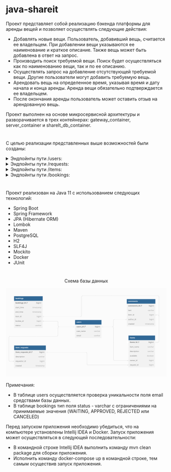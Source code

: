 # java-shareit

Проект представляет собой реализацию бэкенда платформы для аренды вещей и позволяет осуществлять следующие действия:
* Добавлять новые вещи. Пользователь, добавивший вещь, считается ее владельцем. При добавлении вещи указываются ее
  наименование и краткое описание. Также вещь может быть добавлена в ответ на запрос.
* Производить поиск требуемой вещи. Поиск будет осуществляться как по наименованию вещи, так и по ее описанию.
* Осуществлять запрос на добавление отсутствующей требуемой вещи. Другие пользователи могут добавить требуемую вещь.
* Арендовать вещь на определенное время, указывая время и дату начала и конца аренды. Аренда вещи обязательно
  подтверждается ее владельцем.
* После окончания аренды пользователь может оставить отзыв на арендованную вещь.

Проект выполнен на основе микросервисной архитектуры и разворачивается в трех контейнерах: gateway_container,
server_container и shareIt_db_container.
#
С целью реализации представленных выше возможностей были созданы:

<details><summary>Эндпойнты пути /users:</summary>

* POST /users - создание пользователя.
* GET /users{id} - получение пользователя по его id.
* GET /users - получение списка всех пользователей.
* PATCH /users/{id} - обновление данных пользователя.
* DELETE /users/{id} - удаление пользователя по id.

</details>

<details><summary>Эндпойнты пути /requests:</summary>

* POST /requests - добавление нового запроса необходимой вещи. Основной частью запроса является его текст, в
  в котором пользователь описывает, какая именно вещь ему нужна.
* GET /requests - получение списка своих запросов вместе с данными об ответах на них. Для каждого запроса указываются:
  описание, дата и время создания, а также список ответов в формате: id вещи, ее название, описание description,
  requestId запроса и признак доступности вещи available.
* GET /requests/all?from={from}&size={size} - получение списка запросов, созданных другими пользователями. Пользователи
  могут просматривать существующие запросы, на которые они могли бы ответить.Запросы сортируются по дате создания от
  более новых к более старым. Организован постраничный вывод результатов.
* GET /requests/{requestId} - получение данных об одном конкретном запросе вместе с данными об ответах на него в том же
  формате, что и в эндпойнте GET /requests. Посмотреть данные об отдельном запросе может любой пользователь.

</details>

<details><summary>Эндпойнты пути /items:</summary>

* POST /items - добавление новой вещи. Идентификатор пользователя, создающего вещь, передается в заголовке
  X-Sharer-User-Id. Именно этот пользователь является владельцем созданной вещи.
* PATCH /items/{id} - редактирование вещи. Изменить можно название, описание и статус доступа к аренде. Редактировать
  вещь может только ее владелец, id которого передается в заголовке X-Sharer-User-Id.
* GET /items/{itemId} - просмотр информации о конкретной вещи по ее идентификатору. Информацию о вещи может
  просмотреть любой пользователь.
* GET /items?from={from}&size={size} - просмотр владельцем списка всех его вещей с указанием названия и описания
  каждой. идентификатор владельца передается с помощью параметра X-Sharer-User_Id. Организован постраничный вывод
  результатов.
* GET /items/search?text={text}&from={from}&size={size} - поиск вещи потенциальным арендатором. Пользователь передает в
  строке запроса текст и система ищет доступные для аренды вещи, содержащие этот текст в названии или в описании.
  Организован постраничный вывод результатов.
* POST /items/{itemId}/comment - создание отзыва по результатам пользования вещью. Отзыв можно оставить только тогда,
  когда пользователь брал вещь в аренду и срок ее аренды закончился. Идентификатор пользователя передается в заголовке
  X-Sharer-User_Id.

</details>

<details><summary>Эндпойнты пути /bookings:</summary>

* POST /bookings - добавление нового запроса на аренду вещи. Запрос может быть создан любым пользователем,
  идентификатор которого передается в заголовке X-Sharer-User-Id.
* PATCH /bookings/{bookingId}?approved={approved} - подтверждение или отклонение запроса на бронирование. Может быть
  выполнено только владельцем вещи, идентификатор которого передается в заголовке X-Sharer-User-Id. Параметр approved
  может принимать значения true или false.
* GET bookings/{bookingId} - получение данных о конкретном бронировании, включая его статус. Может быть выполнено
  либо автором бронирования, либо владельцем вещи, к которой относится бронирование.
* GET /bookings?state={state}&from={from}&size={size} - получение списка всех бронирований текущего пользователя,
  идентификатор которого передается в заголовке X-Sharer-User-Id. Параметр state необязательный и по умолчанию равен
  ALL. Также он может принимать значения CURRENT, PAST, FUTURE, WAITING и REJECTED. Бронирования возвращаются по дате
  от более новых к более старым. Организован постраничный вывод результатов.
* GET /bookings/owner?state={state}&from={from}&size={size} - получение списка всех бронирований владельца вещей,
  идентификатор которого передается в заголовке X-Sharer-User-Id. параметр state имеет тот же смысл, что и в предыдущем
  эндпойнте. Организован постраничный вывод результатов.

</details>

#
Проект реализован на Java 11 с использованием следующих технологий:
* Spring Boot
* Spring Framework
* JPA (Hibernate ORM)
* Lombok
* Maven
* PostgreSQL
* H2
* SLF4J
* Mockito
* Docker
* JUnit

#
<p align="center">Схема базы данных</p>

![Диаграмма базы данных](/dbdiagram.png)

Примечания:
* В таблице users осуществляется проверка уникальности поля email средствами базы данных.
* В таблице bookings тип поля status - varchar с ограничениями на принимаемые значения (WAITING, APPROVED, REJECTED или
  CANCELED)

Перед запуском приложения необходимо убедиться, что на компьютере установлены Intellij IDEA и Docker.
Запуск приложения может осуществляться в следующей последовательности:
* В командной строке Intellij IDEA выполнить команду mvn clean package для сборки приложения.
* Исполнить команду docker-compose up в командной строке, тем самым осуществив запуск приложения.